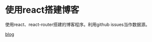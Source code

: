# 使用react搭建博客

使用react、react-router搭建的博客程序。利用github issues当作数据源。

[blog](https://github.com/heeefei/blog/tree/gh-pages/index.html)
